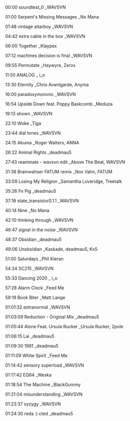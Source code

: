 00:00    soundtest_0  _WAVSVN

01:00    Serpent's Missing Messages _No Mana

01:48    vintage altarboy _WAVSVN

04:42    extra cable in the box  _WAVSVN

06:00    Together _Klaypex

07:12    machines decision is final   _WAVSVN

09:55    Permutate _Haywyre, Zeros

11:50    ANALOG   _  i_o

13:30    Eternity _Chris Avantgarde, Anyma

16:00    paradoxymoronic   _WAVSVN

16:54    Upside Down  feat. Poppy Baskcomb    _Meduza

19:13    shown     _WAVSVN

22:10    Woke     _Tiga

23:44    dial tones    _WAVSVN

24:15    Akuma _Roger Walters, ANNA

26:22    Animal Rights     _deadmau5

27:43    reanimate - wavsvn edit      _Above The Beat, WAVSVN

31:38    Brainwahser FATUM remix _Nox Vahn, FATUM

33:09    Losing My Religion     _Samantha Loveridge, Treetalk

35:26    Fn Pig _deadmau5

37:18    state_transistor0.1.1    _WAVSVN

40:14    Nine     _No Mana

42:10    thinking through _WAVSVN

46:47    signal in the noise    _WAVSVN

48:37    Obsidian     _deadmau5

49:06    Unobsidian _Kaskade, deadmau5, Kx5

51:00    Saturdays _Phil Kieran

54:24    SC215    _WAVSVN

55:33    Dancing 2020         _  i_o

57:28    Alarm Clock _Feed Me

59:19    Book Biter _Matt Lange

01:01:32    extranormal _WAVSVN

01:03:09    Reduction - Original Mix     _deadmau5

01:05:44    Alone Feat. Ursula Rucker _Ursula Rucker, 2pole

01:06:15    Lai     _deadmau5

01:09:30    1981  _deadmau5

01:11:09    White Spirit      _Feed Me

01:14:42    sensory superload _WAVSVN

01:17:42    EQ64    _Weska

01:18:54    The Machine _BlackGummy

01:21:04    misunderstanding _WAVSVN

01:23:37    syzygy    _WAVSVN

01:24:30    reda :) cted    _deadmau5